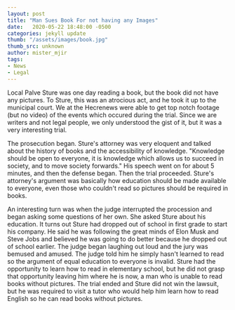 ```yaml
---
layout: post
title: "Man Sues Book For not having any Images"
date:   2020-05-22 18:48:00 -0500
categories: jekyll update
thumb: "/assets/images/book.jpg"
thumb_src: unknown
author: mister_mjir
tags:
- News
- Legal
---
```


Local Palve Sture was one day reading a book, but the book did not have any pictures. To Sture, this was an atrocious act, and
he took it up to the municipal court. We at the Hecrenews were able to get top notch footage (but no video) of the events which
occured during the trial. Since we are writers and not legal people, we only understood the gist of it, but it was a very
interesting trial.

The prosecution began. Sture's attorney was very eloquent and talked about the history of books and the accessibility of
knowledge. "Knowledge should be open to everyone, it is knowledge which allows us to succeed in society, and to move society
forwards." His speech went on for about 5 minutes, and then the defense began. Then the trial proceeded. Sture's attorney's
argument was basically how education should be made available to everyone, even those who couldn't read so pictures should be
required in books.

An interesting turn was when the judge interrupted the procession and began asking some questions of her own. She asked Sture
about his education. It turns out Sture had dropped out of school in first grade to start his company. He said he was following
the great minds of Elon Musk and Steve Jobs and believed he was going to do better because he dropped out of school earlier. The
judge began laughing out loud and the jury was bemused and amused. The judge told him he simply hasn't learned to read so the
argument of equal education to everyone is invalid. Sture had the opportunity to learn how to read in elementary school, but he
did not grasp that opportunity leaving him where he is now, a man who is unable to read books without pictures. The trial ended
and Sture did not win the lawsuit, but he was required to visit a tutor who would help him learn how to read English so he can
read books without pictures.
